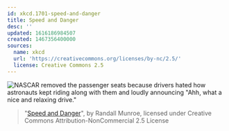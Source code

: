```yaml
---
id: xkcd.1701-speed-and-danger
title: Speed and Danger
desc: ''
updated: 1616186984507
created: 1467356400000
sources:
  name: xkcd
  url: 'https://creativecommons.org/licenses/by-nc/2.5/'
  license: Creative Commons 2.5
---
```

![NASCAR removed the passenger seats because drivers hated how astronauts kept riding along with them and loudly announcing "Ahh, what a nice and relaxing drive."](https://imgs.xkcd.com/comics/speed_and_danger.png)
> "[Speed and Danger](https://xkcd.com/1701/)", by Randall Munroe, licensed under Creative Commons Attribution-NonCommercial 2.5 License
